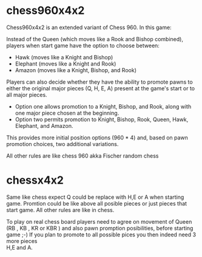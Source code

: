 # chess960x4x2
Chess960x4x2 is an extended variant of Chess 960. In this game:

Instead of the Queen (which moves like a Rook and Bishop combined), players when start game have the option to choose between:
- Hawk (moves like a Knight and Bishop)
- Elephant (moves like a Knight and Rook)
- Amazon (moves like a Knight, Bishop, and Rook)


Players can also decide whether they have the ability to promote pawns to either the original major pieces (Q, H, E, A) present at the game's start or to all major pieces.

- Option one allows promotion to a Knight, Bishop, and Rook, along with one major piece chosen at the beginning.
- Option two permits promotion to Knight, Bishop, Rook, Queen, Hawk, Elephant, and Amazon.

This provides more initial position options (960 * 4) and, based on pawn promotion choices, two additional variations.

All other rules are like chess 960 akka Fischer random chess

# chessx4x2

Same like chess  expect Q could be replace with H,E or A when starting game.
Promtion could be like above all posible pieces or just pieces that start game. 
All other rules are like in chess. 


To play on real chess board players need to agree on movement of Queen (RB , KB , KR or KBR )
and also pawn promption posibilities, before starting game ;-) 
If you plan to promote to all possible pices you then indeed need 3 more pieces  
H,E and A.  
